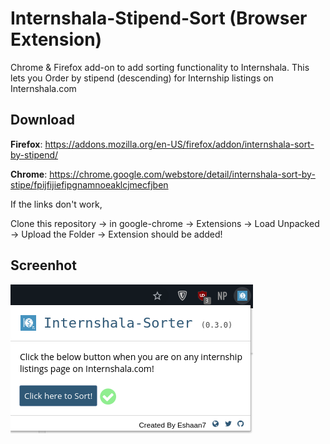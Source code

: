 # Internshala-Stipend-Sort (Browser Extension)

Chrome & Firefox add-on to add sorting functionality to Internshala. This lets you Order by stipend (descending) for Internship listings on Internshala.com

## Download

**Firefox**: https://addons.mozilla.org/en-US/firefox/addon/internshala-sort-by-stipend/

**Chrome**: https://chrome.google.com/webstore/detail/internshala-sort-by-stipe/fpijfijiefipgnamnoeaklcjmecfjben

If the links don't work,

Clone this repository -> in google-chrome -> Extensions -> Load Unpacked -> Upload the Folder -> Extension should be added!

## Screenhot

<img src="screenshot1.png" alt="popup screenshot"/> 
